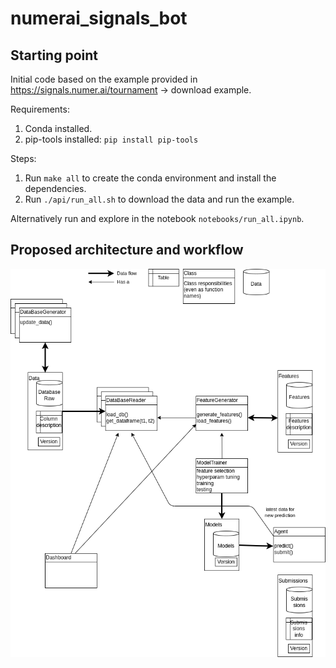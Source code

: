 # numerai_signals_bot

## Starting point

Initial code based on the example provided in https://signals.numer.ai/tournament -> download example.

Requirements:

1. Conda installed.
2. pip-tools installed: `pip install pip-tools`

Steps:

1. Run `make all` to create the conda environment and install the dependencies.
2. Run `./api/run_all.sh` to download the data and run the example.

Alternatively run and explore in the notebook `notebooks/run_all.ipynb`.

## Proposed architecture and workflow

![Image](docs/schemes.drawio.png)
